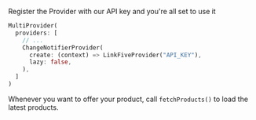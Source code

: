 
Register the Provider with our API key and you're all set to use it
```dart
MultiProvider(
  providers: [
    // ...
    ChangeNotifierProvider(
      create: (context) => LinkFiveProvider("API_KEY"),
      lazy: false,
    ),
  ]
)
```

Whenever you want to offer your product, call `fetchProducts()` to load the latest products.
